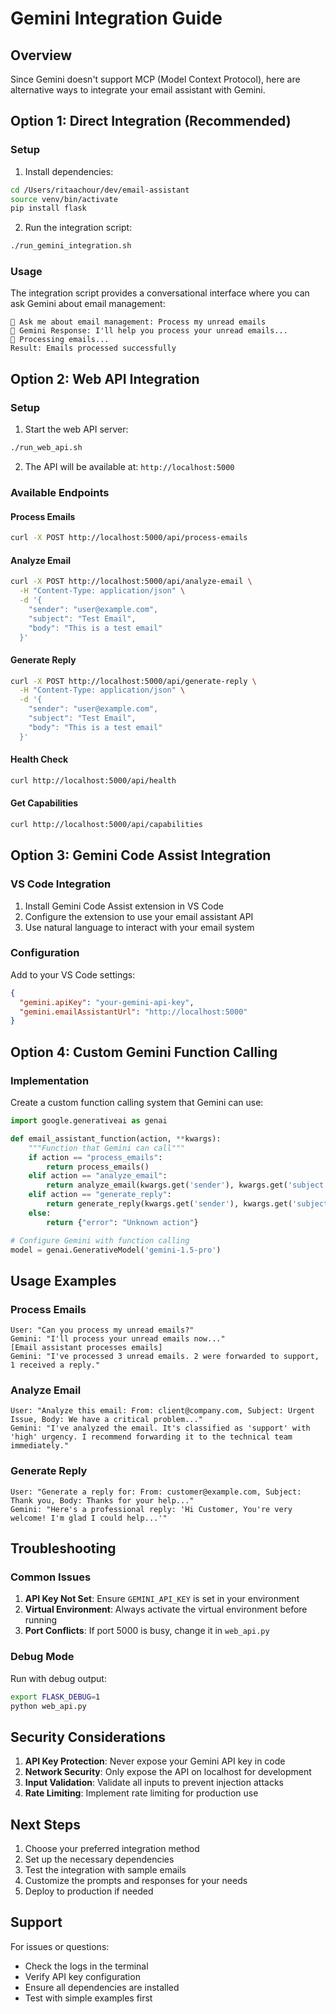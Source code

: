 # Gemini Integration Guide

## Overview
Since Gemini doesn't support MCP (Model Context Protocol), here are alternative ways to integrate your email assistant with Gemini.

## Option 1: Direct Integration (Recommended)

### Setup
1. Install dependencies:
```bash
cd /Users/ritaachour/dev/email-assistant
source venv/bin/activate
pip install flask
```

2. Run the integration script:
```bash
./run_gemini_integration.sh
```

### Usage
The integration script provides a conversational interface where you can ask Gemini about email management:

```
💬 Ask me about email management: Process my unread emails
🤖 Gemini Response: I'll help you process your unread emails...
📧 Processing emails...
Result: Emails processed successfully
```

## Option 2: Web API Integration

### Setup
1. Start the web API server:
```bash
./run_web_api.sh
```

2. The API will be available at: `http://localhost:5000`

### Available Endpoints

#### Process Emails
```bash
curl -X POST http://localhost:5000/api/process-emails
```

#### Analyze Email
```bash
curl -X POST http://localhost:5000/api/analyze-email \
  -H "Content-Type: application/json" \
  -d '{
    "sender": "user@example.com",
    "subject": "Test Email",
    "body": "This is a test email"
  }'
```

#### Generate Reply
```bash
curl -X POST http://localhost:5000/api/generate-reply \
  -H "Content-Type: application/json" \
  -d '{
    "sender": "user@example.com",
    "subject": "Test Email",
    "body": "This is a test email"
  }'
```

#### Health Check
```bash
curl http://localhost:5000/api/health
```

#### Get Capabilities
```bash
curl http://localhost:5000/api/capabilities
```

## Option 3: Gemini Code Assist Integration

### VS Code Integration
1. Install Gemini Code Assist extension in VS Code
2. Configure the extension to use your email assistant API
3. Use natural language to interact with your email system

### Configuration
Add to your VS Code settings:
```json
{
  "gemini.apiKey": "your-gemini-api-key",
  "gemini.emailAssistantUrl": "http://localhost:5000"
}
```

## Option 4: Custom Gemini Function Calling

### Implementation
Create a custom function calling system that Gemini can use:

```python
import google.generativeai as genai

def email_assistant_function(action, **kwargs):
    """Function that Gemini can call"""
    if action == "process_emails":
        return process_emails()
    elif action == "analyze_email":
        return analyze_email(kwargs.get('sender'), kwargs.get('subject'), kwargs.get('body'))
    elif action == "generate_reply":
        return generate_reply(kwargs.get('sender'), kwargs.get('subject'), kwargs.get('body'))
    else:
        return {"error": "Unknown action"}

# Configure Gemini with function calling
model = genai.GenerativeModel('gemini-1.5-pro')
```

## Usage Examples

### Process Emails
```
User: "Can you process my unread emails?"
Gemini: "I'll process your unread emails now..."
[Email assistant processes emails]
Gemini: "I've processed 3 unread emails. 2 were forwarded to support, 1 received a reply."
```

### Analyze Email
```
User: "Analyze this email: From: client@company.com, Subject: Urgent Issue, Body: We have a critical problem..."
Gemini: "I've analyzed the email. It's classified as 'support' with 'high' urgency. I recommend forwarding it to the technical team immediately."
```

### Generate Reply
```
User: "Generate a reply for: From: customer@example.com, Subject: Thank you, Body: Thanks for your help..."
Gemini: "Here's a professional reply: 'Hi Customer, You're very welcome! I'm glad I could help...'"
```

## Troubleshooting

### Common Issues
1. **API Key Not Set**: Ensure `GEMINI_API_KEY` is set in your environment
2. **Virtual Environment**: Always activate the virtual environment before running
3. **Port Conflicts**: If port 5000 is busy, change it in `web_api.py`

### Debug Mode
Run with debug output:
```bash
export FLASK_DEBUG=1
python web_api.py
```

## Security Considerations

1. **API Key Protection**: Never expose your Gemini API key in code
2. **Network Security**: Only expose the API on localhost for development
3. **Input Validation**: Validate all inputs to prevent injection attacks
4. **Rate Limiting**: Implement rate limiting for production use

## Next Steps

1. Choose your preferred integration method
2. Set up the necessary dependencies
3. Test the integration with sample emails
4. Customize the prompts and responses for your needs
5. Deploy to production if needed

## Support

For issues or questions:
- Check the logs in the terminal
- Verify API key configuration
- Ensure all dependencies are installed
- Test with simple examples first

